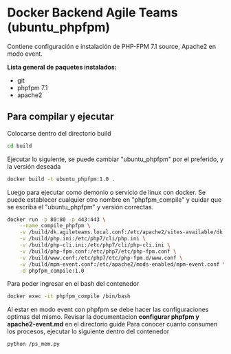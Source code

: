 # Docker Backend Agile Teams (ubuntu_phpfpm)

Contiene configuración e instalación de PHP-FPM 7.1 source, Apache2 en modo event.

**Lista general de paquetes instalados:**
- git
- phpfpm 7.1
- apache2

## Para compilar y ejecutar

Colocarse dentro del directorio build
```bash
cd build
```
Ejecutar lo siguiente, se puede cambiar "ubuntu_phpfpm" por el preferido, y la versión deseada
```bash
docker build -t ubuntu_phpfpm:1.0 .
```
Luego para ejecutar como demonio o servicio de linux con docker. Se puede establecer cualquier otro nombre en "phpfpm_compile" y cuidar que se escriba el "ubuntu_phpfpm" y versión correctas.
```bash
docker run -p 80:80 -p 443:443 \
	--name compile_phpfpm \
    -v /build/dk.agileteams.local.conf:/etc/apache2/sites-available/dk.agileteams.local.conf \
    -v /build/php.ini:/etc/php7/cli/php.ini \
    -v /build/php-cli.ini:/etc/php7/cli/php-cli.ini \
    -v /build/php-fpm.conf:/etc/php7/etc/php-fpm.conf \
    -v /build/www.conf:/etc/php7/etc/php-fpm.d/www.conf \
    -v /build/mpm-event.conf:/etc/apache2/mods-enabled/mpm-event.conf \
    -d phpfpm_compile:1.0
```
Para poder ingresar en el bash del contenedor
```bash
docker exec -it phpfpm_compile /bin/bash
```
Al estar en modo event con phpfpm se debe hacer las configuraciones optimas del mismo. Revisar la documentacion **configurar phpfpm y apache2-event.md** en el directorio guide
Para conocer cuanto consumen los procesos, ejecutar lo siguiente dentro del contenedor
```bash
python /ps_mem.py
```

